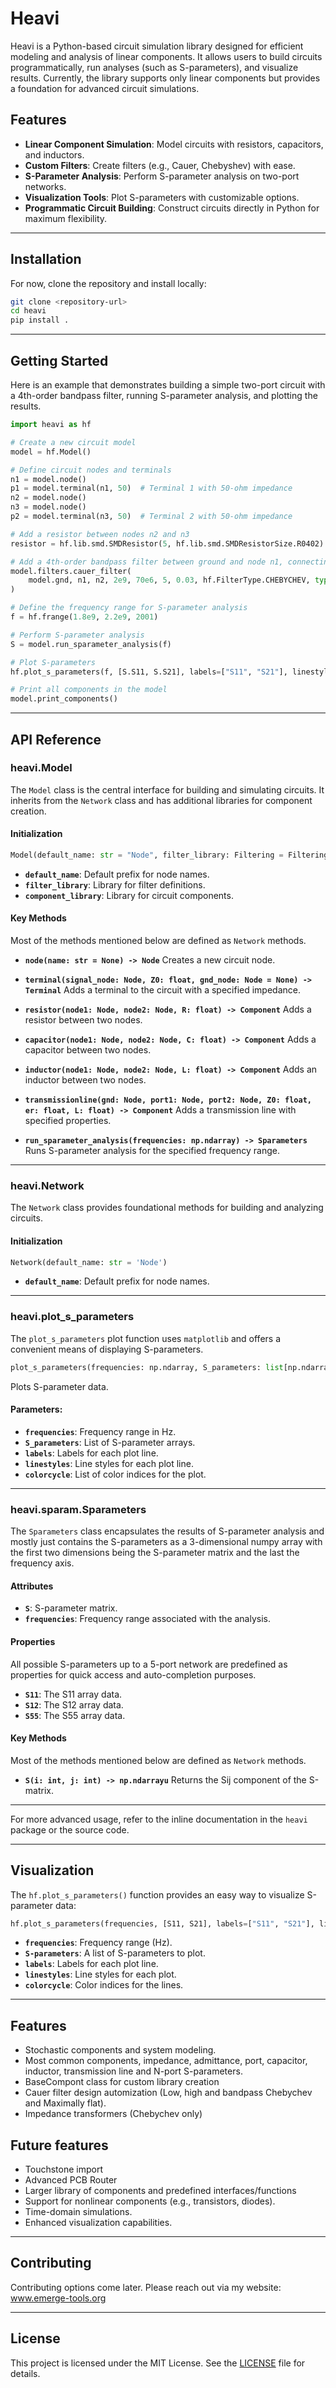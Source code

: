 # Heavi

Heavi is a Python-based circuit simulation library designed for efficient modeling and analysis of linear components. It allows users to build circuits programmatically, run analyses (such as S-parameters), and visualize results. Currently, the library supports only linear components but provides a foundation for advanced circuit simulations.

## Features

- **Linear Component Simulation**: Model circuits with resistors, capacitors, and inductors.
- **Custom Filters**: Create filters (e.g., Cauer, Chebyshev) with ease.
- **S-Parameter Analysis**: Perform S-parameter analysis on two-port networks.
- **Visualization Tools**: Plot S-parameters with customizable options.
- **Programmatic Circuit Building**: Construct circuits directly in Python for maximum flexibility.

---

## Installation

For now, clone the repository and install locally:

```bash
git clone <repository-url>
cd heavi
pip install .
```

---

## Getting Started

Here is an example that demonstrates building a simple two-port circuit with a 4th-order bandpass filter, running S-parameter analysis, and plotting the results.

```python
import heavi as hf

# Create a new circuit model
model = hf.Model()

# Define circuit nodes and terminals
n1 = model.node()
p1 = model.terminal(n1, 50)  # Terminal 1 with 50-ohm impedance
n2 = model.node()
n3 = model.node()
p2 = model.terminal(n3, 50)  # Terminal 2 with 50-ohm impedance

# Add a resistor between nodes n2 and n3
resistor = hf.lib.smd.SMDResistor(5, hf.lib.smd.SMDResistorSize.R0402).connect(n2, n3)

# Add a 4th-order bandpass filter between ground and node n1, connecting to n2
model.filters.cauer_filter(
    model.gnd, n1, n2, 2e9, 70e6, 5, 0.03, hf.FilterType.CHEBYCHEV, type=hf.BandType.BANDPASS
)

# Define the frequency range for S-parameter analysis
f = hf.frange(1.8e9, 2.2e9, 2001)

# Perform S-parameter analysis
S = model.run_sparameter_analysis(f)

# Plot S-parameters
hf.plot_s_parameters(f, [S.S11, S.S21], labels=["S11", "S21"], linestyles=["-", "-"], colorcycle=[0, 1])

# Print all components in the model
model.print_components()
```

---

## API Reference

### heavi.Model
The `Model` class is the central interface for building and simulating circuits. It inherits from the `Network` class and has additional libraries for component creation.

#### **Initialization**
```python
Model(default_name: str = "Node", filter_library: Filtering = Filtering, component_library: Library = Library)
```
- **`default_name`**: Default prefix for node names.
- **`filter_library`**: Library for filter definitions.
- **`component_library`**: Library for circuit components.

#### **Key Methods**
Most of the methods mentioned below are defined as `Network` methods.

- **`node(name: str = None) -> Node`**
  Creates a new circuit node.

- **`terminal(signal_node: Node, Z0: float, gnd_node: Node = None) -> Terminal`**
  Adds a terminal to the circuit with a specified impedance.

- **`resistor(node1: Node, node2: Node, R: float) -> Component`**
  Adds a resistor between two nodes.

- **`capacitor(node1: Node, node2: Node, C: float) -> Component`**
  Adds a capacitor between two nodes.

- **`inductor(node1: Node, node2: Node, L: float) -> Component`**
  Adds an inductor between two nodes.

- **`transmissionline(gnd: Node, port1: Node, port2: Node, Z0: float, er: float, L: float) -> Component`**
  Adds a transmission line with specified properties.

- **`run_sparameter_analysis(frequencies: np.ndarray) -> Sparameters`**
  Runs S-parameter analysis for the specified frequency range.
---

### heavi.Network
The `Network` class provides foundational methods for building and analyzing circuits.

#### **Initialization**
```python
Network(default_name: str = 'Node')
```
- **`default_name`**: Default prefix for node names.

---

### heavi.plot_s_parameters
The `plot_s_parameters` plot function uses `matplotlib` and offers a convenient means of displaying S-parameters.
```python
plot_s_parameters(frequencies: np.ndarray, S_parameters: list[np.ndarray], labels: list[str], linestyles: list[str], colorcycle: list[int])
```
Plots S-parameter data.

#### Parameters:
- **`frequencies`**: Frequency range in Hz.
- **`S_parameters`**: List of S-parameter arrays.
- **`labels`**: Labels for each plot line.
- **`linestyles`**: Line styles for each plot line.
- **`colorcycle`**: List of color indices for the plot.

---

### heavi.sparam.Sparameters
The `Sparameters` class encapsulates the results of S-parameter analysis and mostly just contains the S-parameters as a 3-dimensional numpy array with the first two dimensions being the S-parameter matrix and the last the frequency axis.

#### **Attributes**
- **`S`**: S-parameter matrix.
- **`frequencies`**: Frequency range associated with the analysis.

#### **Properties**
All possible S-parameters up to a 5-port network are predefined as properties for quick access and auto-completion purposes.
- **`S11`**: The S11 array data.
- **`S12`**: The S12 array data.
- **`S55`**: The S55 array data.

#### **Key Methods**
Most of the methods mentioned below are defined as `Network` methods.

- **`S(i: int, j: int) -> np.ndarrayu`**
  Returns the Sij component of the S-matrix.

---

For more advanced usage, refer to the inline documentation in the `heavi` package or the source code.

---

## Visualization

The `hf.plot_s_parameters()` function provides an easy way to visualize S-parameter data:

```python
hf.plot_s_parameters(frequencies, [S11, S21], labels=["S11", "S21"], linestyles=["-", "--"], colorcycle=[0, 1])
```

- **`frequencies`**: Frequency range (Hz).
- **`S-parameters`**: A list of S-parameters to plot.
- **`labels`**: Labels for each plot line.
- **`linestyles`**: Line styles for each plot.
- **`colorcycle`**: Color indices for the lines.

---
## Features

- Stochastic components and system modeling. 
- Most common components, impedance, admittance, port, capacitor, inductor, transmission line and N-port S-parameters.
- BaseCompont class for custom library creation
- Cauer filter design automization (Low, high and bandpass Chebychev and Maximally flat).
- Impedance transformers (Chebychev only)

## Future features

- Touchstone import
- Advanced PCB Router
- Larger library of components and predefined interfaces/functions
- Support for nonlinear components (e.g., transistors, diodes).
- Time-domain simulations.
- Enhanced visualization capabilities.

---

## Contributing

Contributing options come later. Please reach out via my website: www.emerge-tools.org

---

## License

This project is licensed under the MIT License. See the [LICENSE](LICENSE) file for details.


